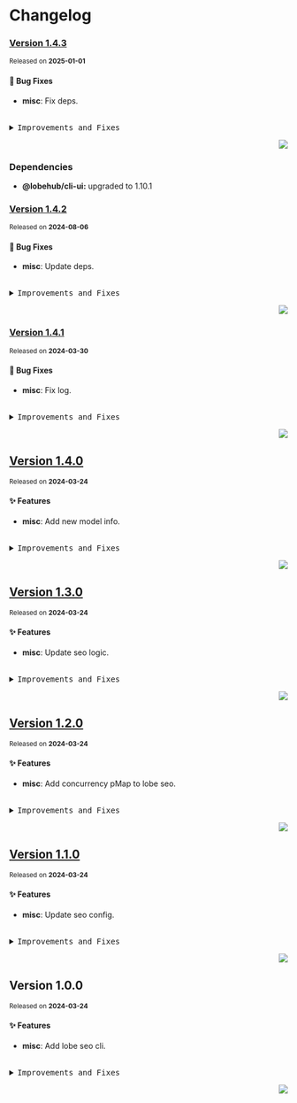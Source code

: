 <a name="readme-top"></a>

# Changelog

### [Version 1.4.3](https://github.com/lobehub/lobe-cli-toolbox/compare/@lobehub/seo-cli@1.4.2...@lobehub/seo-cli@1.4.3)

<sup>Released on **2025-01-01**</sup>

#### 🐛 Bug Fixes

- **misc**: Fix deps.

<br/>

<details>
<summary><kbd>Improvements and Fixes</kbd></summary>

#### What's fixed

- **misc**: Fix deps ([1f98174](https://github.com/lobehub/lobe-cli-toolbox/commit/1f98174))

</details>

<div align="right">

[![](https://img.shields.io/badge/-BACK_TO_TOP-151515?style=flat-square)](#readme-top)

</div>

### Dependencies

- **@lobehub/cli-ui:** upgraded to 1.10.1

### [Version 1.4.2](https://github.com/lobehub/lobe-cli-toolbox/compare/@lobehub/seo-cli@1.4.1...@lobehub/seo-cli@1.4.2)

<sup>Released on **2024-08-06**</sup>

#### 🐛 Bug Fixes

- **misc**: Update deps.

<br/>

<details>
<summary><kbd>Improvements and Fixes</kbd></summary>

#### What's fixed

- **misc**: Update deps ([88832ec](https://github.com/lobehub/lobe-cli-toolbox/commit/88832ec))

</details>

<div align="right">

[![](https://img.shields.io/badge/-BACK_TO_TOP-151515?style=flat-square)](#readme-top)

</div>

### [Version 1.4.1](https://github.com/lobehub/lobe-cli-toolbox/compare/@lobehub/seo-cli@1.4.0...@lobehub/seo-cli@1.4.1)

<sup>Released on **2024-03-30**</sup>

#### 🐛 Bug Fixes

- **misc**: Fix log.

<br/>

<details>
<summary><kbd>Improvements and Fixes</kbd></summary>

#### What's fixed

- **misc**: Fix log ([d4bc39c](https://github.com/lobehub/lobe-cli-toolbox/commit/d4bc39c))

</details>

<div align="right">

[![](https://img.shields.io/badge/-BACK_TO_TOP-151515?style=flat-square)](#readme-top)

</div>

## [Version 1.4.0](https://github.com/lobehub/lobe-cli-toolbox/compare/@lobehub/seo-cli@1.3.0...@lobehub/seo-cli@1.4.0)

<sup>Released on **2024-03-24**</sup>

#### ✨ Features

- **misc**: Add new model info.

<br/>

<details>
<summary><kbd>Improvements and Fixes</kbd></summary>

#### What's improved

- **misc**: Add new model info ([cbe785e](https://github.com/lobehub/lobe-cli-toolbox/commit/cbe785e))

</details>

<div align="right">

[![](https://img.shields.io/badge/-BACK_TO_TOP-151515?style=flat-square)](#readme-top)

</div>

## [Version 1.3.0](https://github.com/lobehub/lobe-cli-toolbox/compare/@lobehub/seo-cli@1.2.0...@lobehub/seo-cli@1.3.0)

<sup>Released on **2024-03-24**</sup>

#### ✨ Features

- **misc**: Update seo logic.

<br/>

<details>
<summary><kbd>Improvements and Fixes</kbd></summary>

#### What's improved

- **misc**: Update seo logic ([c386970](https://github.com/lobehub/lobe-cli-toolbox/commit/c386970))

</details>

<div align="right">

[![](https://img.shields.io/badge/-BACK_TO_TOP-151515?style=flat-square)](#readme-top)

</div>

## [Version 1.2.0](https://github.com/lobehub/lobe-cli-toolbox/compare/@lobehub/seo-cli@1.1.0...@lobehub/seo-cli@1.2.0)

<sup>Released on **2024-03-24**</sup>

#### ✨ Features

- **misc**: Add concurrency pMap to lobe seo.

<br/>

<details>
<summary><kbd>Improvements and Fixes</kbd></summary>

#### What's improved

- **misc**: Add concurrency pMap to lobe seo ([fd5141d](https://github.com/lobehub/lobe-cli-toolbox/commit/fd5141d))

</details>

<div align="right">

[![](https://img.shields.io/badge/-BACK_TO_TOP-151515?style=flat-square)](#readme-top)

</div>

## [Version 1.1.0](https://github.com/lobehub/lobe-cli-toolbox/compare/@lobehub/seo-cli@1.0.0...@lobehub/seo-cli@1.1.0)

<sup>Released on **2024-03-24**</sup>

#### ✨ Features

- **misc**: Update seo config.

<br/>

<details>
<summary><kbd>Improvements and Fixes</kbd></summary>

#### What's improved

- **misc**: Update seo config ([9ca366c](https://github.com/lobehub/lobe-cli-toolbox/commit/9ca366c))

</details>

<div align="right">

[![](https://img.shields.io/badge/-BACK_TO_TOP-151515?style=flat-square)](#readme-top)

</div>

## Version 1.0.0

<sup>Released on **2024-03-24**</sup>

#### ✨ Features

- **misc**: Add lobe seo cli.

<br/>

<details>
<summary><kbd>Improvements and Fixes</kbd></summary>

#### What's improved

- **misc**: Add lobe seo cli ([bb1b860](https://github.com/lobehub/lobe-cli-toolbox/commit/bb1b860))

</details>

<div align="right">

[![](https://img.shields.io/badge/-BACK_TO_TOP-151515?style=flat-square)](#readme-top)

</div>
